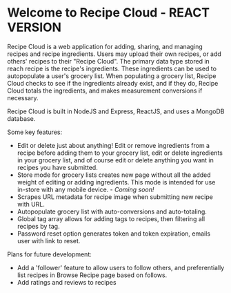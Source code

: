 <h1>Welcome to Recipe Cloud - <strong>REACT VERSION</strong></h1>

Recipe Cloud is a web application for adding, sharing, and managing recipes and recipe ingredients. Users may upload their own recipes,
or add others' recipes to their "Recipe Cloud". The primary data type stored in reach recipe is the recipe's ingredients. These ingredients
can be used to autopopulate a user's grocery list. When populating a grocery list, Recipe Cloud checks to see if the ingredients already exist, and
if they do, Recipe Cloud totals the ingredients, and makes measurement conversions if necessary.

Recipe Cloud is built in NodeJS and Express, ReactJS, and uses a MongoDB database.

Some key features:
<ul>
  <li>Edit or delete just about anything! Edit or remove ingredients from a recipe before adding them to your grocery list, edit or delete ingredients in your grocery list, and of course edit or delete anything you want in recipes you have submitted.</li>
  <li>Store mode for grocery lists creates new page without all the added weight of editing or adding ingredients. This mode is intended for use in-store with any mobile device. - <em>Coming soon!</em></li>
  <li>Scrapes URL metadata for recipe image when submitting new recipe with URL.</li>
  <li>Autopopulate grocery list with auto-conversions and auto-totaling.</li>
  <li>Global tag array allows for adding tags to recipes, then filtering all recipes by tag.</li>
  <li>Password reset option generates token and token expiration, emails user with link to reset.</li>
</ul>

Plans for future development:
<ul>
  <li>Add a 'follower' feature to allow users to follow others, and preferentially list recipes in Browse Recipe page based on follows.</li>
  <li>Add ratings and reviews to recipes</li>
</ul>
